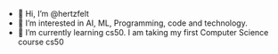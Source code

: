 - 👋 Hi, I’m @hertzfelt
- 👀 I’m interested in AI, ML, Programming, code and technology. 
- 🌱 I’m currently learning cs50. I am taking my first Computer Science course cs50


<!---
hertzfelt/hertzfelt is a ✨ special ✨ repository because its `README.md` (this file) appears on your GitHub profile.
You can click the Preview link to take a look at your changes.
--->
